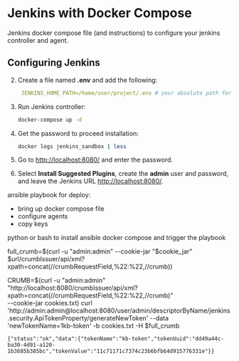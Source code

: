 # Jenkins with Docker Compose

Jenkins docker compose file (and instructions) to configure your jenkins controller and agent.

## Configuring Jenkins


2. Create a file named **.env** and add the following:

   ```yml
    JENKINS_HOME_PATH=/home/user/project/.env # your absolute path for .env file

   ```

3. Run Jenkins controller:

   ```bash
   docker-compose up -d
   ```

4. Get the password to proceed installation:

   ```bash
   docker logs jenkins_sandbox | less
   ```

5. Go to <http://localhost:8080/> and enter the password.

6. Select **Install Suggested Plugins**, create the **admin** user and password, and leave the Jenkins URL <http://localhost:8080/>.





ansible playbook for deploy:
- bring up docker compose file
- configure agents
- copy keys


python or bash  to install ansible docker compose and trigger the playbook



 full_crumb=$(curl -u "admin:admin" --cookie-jar "$cookie_jar" $url/crumbIssuer/api/xml?xpath=concat\(//crumbRequestField,%22:%22,//crumb\))


CRUMB=$(curl -u "admin:admin"  "http://localhost:8080/crumbIssuer/api/xml?xpath=concat(//crumbRequestField,%22:%22,//crumb)" \
    --cookie-jar cookies.txt)
curl 'http://admin:admin@localhost:8080/user/admin/descriptorByName/jenkins.security.ApiTokenProperty/generateNewToken' --data 'newTokenName=1kb-token' -b cookies.txt -H $full_crumb

    {"status":"ok","data":{"tokenName":"kb-token","tokenUuid":"dd49a44c-ba30-4d91-a120-1b3685b385bc","tokenValue":"11c71171c7374c23b6bfb64d915776331e"}}

